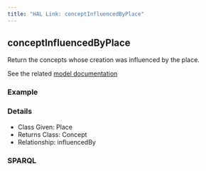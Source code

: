 ```yaml
---
title: "HAL Link: conceptInfluencedByPlace"
---
```


## conceptInfluencedByPlace

Return the concepts whose creation was influenced by the place.

See the related [model documentation](/model/concept/#creation-and-influences)

### Example




### Details

* Class Given: Place
* Returns Class: Concept
* Relationship: influencedBy


### SPARQL
```

```

